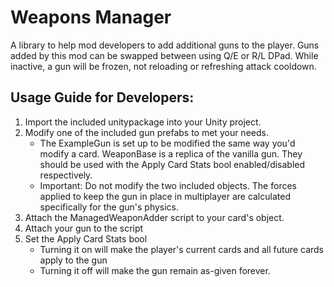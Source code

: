 # Weapons Manager
A library to help mod developers to add additional guns to the player. Guns added by this mod can be swapped between using Q/E or R/L DPad. While inactive, a gun will be frozen, not reloading or refreshing attack cooldown.

## Usage Guide for Developers:
1. Import the included unitypackage into your Unity project.
2. Modify one of the included gun prefabs to met your needs.
	- The ExampleGun is set up to be modified the same way you'd modify a card. WeaponBase is a replica of the vanilla gun. They should be used with the Apply Card Stats bool enabled/disabled respectively.
	- Important: Do not modify the two included objects. The forces applied to keep the gun in place in multiplayer are calculated specifically for the gun's physics.
3. Attach the ManagedWeaponAdder script to your card's object.
4. Attach your gun to the script
5. Set the Apply Card Stats bool
	- Turning it on will make the player's current cards and all future cards apply to the gun
	- Turning it off will make the gun remain as-given forever.